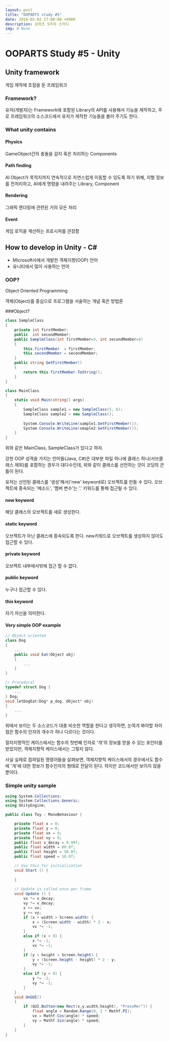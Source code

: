 ```yaml
---
layout: post
title: "OOPARTS study #5"
date: 2018-05-02 17:00:00 +0900
description: 오파츠 5주차 스터디
img: # None
---
```


# OOPARTS Study #5 - Unity



## Unity framework

게임 제작에 초점을 둔 프레임워크



### Framework?

유저(개발자)는 Framework에 포함된 Library의 API를 사용해서 기능을 제작하고, 주로 프레임워크의 소스코드에서 유저가 제작한 기능들을 불러 주기도 한다.



### What unity contains

#### Physics

GameObject간의 충돌을 감지 혹은 처리하는 Components

#### Path finding

AI Object가 목적지까지 연속적으로 자연스럽게 이동할 수 있도록 하기 위해, 지형 정보를 전처리하고, AI에게 명령을 내려주는 Library, Component

#### Rendering

그래픽 렌더링에 관련된 거의 모든 처리

#### Event

게임 로직을 계산하는 프로시져를 관장함



## How to develop in Unity - C#

* Microsoft사에서 개발한 객체지향(OOP) 언어
* 유니티에서 많이 사용하는 언어

### OOP?

Object Oriented Programming

객체(Object)를 중심으로 프로그램을 서술하는 개념 혹은 방법론

###Object?

```C#
class SampleClass
{
    private int firstMember;
    public  int secondMember;
    public SampleClass(int firstMember=3, int secondMember=4)
    {
        this.firstMember  = firstMember;
        this.secondMember = secondMember;
    }
    public string GetFirstMember()
    {
        return this.firstMember.ToString();
    }
}
```

```C#
class MainClass
{
    static void Main(string[] args)
    {
        SampleClass sample1 = new SampleClass(5, 6);
        SampleClass sample2 = new SampleClass();
        
        System.Console.WriteLine(sample1.GetFirstMember());
        System.Console.WriteLine(smaple2.GetFirstMember());
    }
}
```

위와 같은 MainClass, SampleClass가 있다고 하자.

강한 OOP 성격을 가지는 언어들(Java, C#)은 대부분 파일 하나에 클래스 하나(서브클래스 제외)를 포함하는 경우가 대다수인데, 위와 같이 클래스를 선언하는 것이 코딩의 큰 틀이 된다.

유저는 선언된 클래스를 '생성'해서('new' keyword로) 오브젝트를 만들 수 있다. 오브젝트에 종속되는 '메소드', '멤버 변수'는 '.' 키워드를 통해 접근될 수 있다.

#### new keyword

해당 클래스의 오브젝트를 새로 생성한다.

#### static keyword

오브젝트가 아닌 클래스에 종속되도록 한다. new키워드로 오브젝트를 생성하지 않아도 접근할 수 있다.

#### private keyword

오브젝트 내부에서밖에 접근 할 수 없다.

#### public keyword

누구나 접근할 수 있다.

#### this keyword

자기 자신을 의미한다.

#### Very simple OOP example

```C#
// Object oriented
class Dog
{
    ...
    public void Eat(Object obj)
    {
        ...
    }
}
```

```C
// Procedural
typedef struct Dog {
    ...
} Dog;
void letDogEat(Dog* p_dog, Object* obj)
{
    ...
}
```

위에서 보이는 두 소스코드가 대충 비슷한 역할을 한다고 생각하면, 눈여겨 봐야할 차이점은 함수의 인자의 개수가 하나 다르다는 것이다.

절차지향적인 케이스에서는 함수의 첫번째 인자로 '개'의 정보를 받을 수 있는 포인터를 받았지만, 객체지향적 케이스에서는 그렇지 않다.

사실 실제로 컴파일된 명령어들을 살펴보면, 객체지향적 케이스에서의 경우에서도 함수에 '개'에 대한 정보가 함수인자의 형태로 전달이 된다. 하지만 코드에서만 보이지 않을 뿐이다.

### Simple unity sample

```C#
using System.Collections;
using System.Collections.Generic;
using UnityEngine;

public class Toy : MonoBehaviour {

	private float x = 0;
	private float y = 0;
	private float vx = 0;
	private float vy = 0;
	public float v_decay = 0.99f;
	public float width = 80.0f;
	public float height = 50.0f;
	public float speed = 10.0f;

	// Use this for initialization
	void Start () {
		
	}
	
	// Update is called once per frame
	void Update () {
		vx *= v_decay;
		vy *= v_decay;
		x += vx;
		y += vy;
		if (x + width > Screen.width) {
			x = (Screen.width - width) * 2 - x;
			vx *= -1;
		}
		else if (x < 0) {
			x *= -1;
			vx *= -1;
		}
		if (y + height > Screen.height) {
			y = (Screen.height - height) * 2 - y;
			vy *= -1;
		}
		else if (y < 0) {
			y *= -1;
			vy *= -1;
		}
	}
	void OnGUI()
	{
		if (GUI.Button(new Rect(x,y,width,height), "PressMe!")) {
			float angle = Random.Range(0, 2 * Mathf.PI);
			vx = Mathf.Cos(angle) * speed;
			vy = Mathf.Sin(angle) * speed;
		}
	}
}
```



